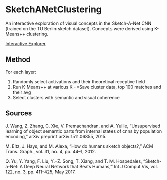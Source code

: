# SketchANetClustering

An interactive exploration of visual concepts in the Sketch-A-Net CNN (trained on the TU Berlin sketch dataset). Concepts were derived using K-Means++ clustering.

[Interactive Explorer](https://ulberge.github.io/SketchANetClustering/)

## Method
For each layer:
1. Randomly select activations and their theoretical receptive field
2. Run K-Means++ at various K
⋅⋅*Save cluster data, top 100 matches and their avg
3. Select clusters with semantic and visual coherence

## Sources
J. Wang, Z. Zhang, C. Xie, V. Premachandran, and A. Yuille, “Unsupervised learning of object semantic parts from internal states of cnns by population encoding,” arXiv preprint arXiv:1511.06855, 2015.

M. Eitz, J. Hays, and M. Alexa, “How do humans sketch objects?,” ACM Trans. Graph., vol. 31, no. 4, pp. 44–1, 2012.

Q. Yu, Y. Yang, F. Liu, Y.-Z. Song, T. Xiang, and T. M. Hospedales, “Sketch-a-Net: A Deep Neural Network that Beats Humans,” Int J Comput Vis, vol. 122, no. 3, pp. 411–425, May 2017.

